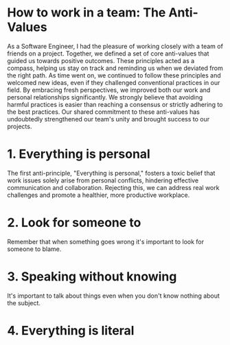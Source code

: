 # How to work in a team: The Anti-Values
As a Software Engineer, I had the pleasure of working closely with a team of friends on a project. 
Together, we defined a set of core anti-values that guided us towards positive outcomes. 
These principles acted as a compass, helping us stay on track and reminding us when we 
deviated from the right path. As time went on, we continued to follow these principles 
and welcomed new ideas, even if they challenged conventional practices in our field. By 
embracing fresh perspectives, we improved both our work and personal relationships 
significantly. We strongly believe that avoiding harmful practices is easier than 
reaching a consensus or strictly adhering to the best practices. Our shared 
commitment to these anti-values has undoubtedly strengthened our team's unity 
and brought success to our projects.

# 1. Everything is personal
The first anti-principle, "Everything is personal," fosters a toxic belief that work 
issues solely arise from personal conflicts, hindering effective communication and 
collaboration. Rejecting this, we can address real work challenges and promote a healthier, 
more productive workplace.

# 2. Look for someone to 
Remember that when something goes wrong it's important to look for someone to blame.

# 3. Speaking without knowing 
It's important to talk about things even when you don't know nothing about the subject.

# 4. Everything is literal






